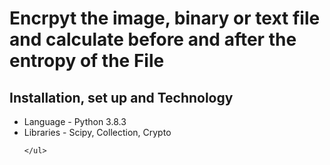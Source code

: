 <html>



<body>
    <h1>Encrpyt the image, binary or text file and calculate before and after the entropy of the File</h1>
    <h2>Installation, set up and Technology</h2>
    <ul>
        <li>Language - Python 3.8.3</li>
        <li>Libraries - Scipy, Collection, Crypto</li>
        
    </ul>
</body>

</html>
